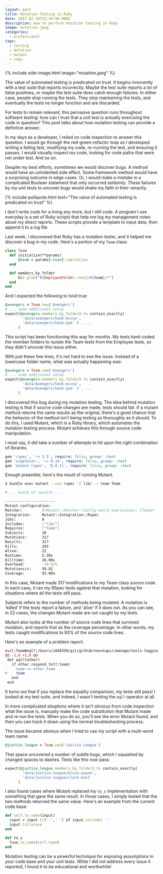 ```yaml
---
layout: post
title: Mutation Testing in Ruby
date: 2017-02-10T15:30:00.000Z
description: How to perform mutation testing in Ruby
image: mutation.jpeg
categories:
  - professional
tags:
  - testing
  - mutation
  - mutant
  - ruby
---
```


{% include side-image.html image="mutation.jpeg" %}

The value of automated testing is predicated on trust. It begins innocently with a test suite that reports incorrectly. Maybe the test suite reports a lot of false positives, or maybe the test suite does catch enough failures. In either case, people stop running the tests. They stop maintaining the tests, and eventually the tests no longer function and are discarded.

For tests to remain relevant, this pervasive question runs throughout software testing: how can I trust that a unit test is actually exercising the code in question? This post talks about how mutation testing can provide a definitive answer.

<!-- more -->

In my days as a developer, I relied on code inspection to answer this question. I would go through the red-green-refactor loop as I developed: writing a failing test, modifying my code, re-running the test, and ensuring it passes. I would visually inspect my code, looking for code paths that were not under test. And so on.

Despite my best efforts, sometimes we would discover bugs. A method would have an unindented side effect. Some framework method would have a surprising outcome in edge cases. Or, I would make a mistake in a complicated Boolean statement that only occurred seldomly. These failures by my unit tests to uncover bugs would shake my faith in their veracity.

{% include pullquote.html text="The value of automated testing is predicated on trust" %}

I don't write code for a living any more, but I still code. A program I use everyday is a set of Ruby scripts that help me log my management notes about my direct reports. These scripts provide a template to input data, then append it to a log file.

Last week, I discovered that Ruby has a mutation tester, and it helped me discover a bug in my code. Here's a portion of my `Team` class:

```ruby
class Team
  def initialize(**params)
      @team = params[:team].capitalize
  end

  def members_by_folder
      Dir.glob("#{EmployeeFolder.root}/#{team}/*")
  end
end
```

And I expected the following to hold true:

```ruby
@avengers = Team.new('Avengers')
# ... some additional setup
expect(@avengers.members_by_folder).to contain_exactly(
        'data/avengers/hank-mccoy',
        'data/avengers/hank-pym' # , ...
      )
```

This script has been functioning this way for months. My tests hard-coded the member folders to isolate the Team tests from the Employee tests, so they didn't uncover this issue either.

With just these few lines, it's not hard to see the issue. Instead of a lowercase folder name, what was actually happening was:

```ruby
@avengers = Team.new('Avengers')
# ... some additional setup
expect(@avengers.members_by_folder).to contain_exactly(
        'data/Avengers/hank-mccoy',
        'data/Avengers/hank-pym' # , ...
      )
```

I discovered this bug during my mutation testing. The idea behind mutation testing is that if source code changes are made, tests should fail. If a mutant method returns the same results as the original, there's a good chance that the behavior of the method isn't being testing as thoroughly as it should. To do this, I used Mutant, which is a Ruby library, which automates the mutation testing process. Mutant achieves this through source code manipulation.

I must say, it did take a number of attempts to hit upon the right combination of libraries.

```ruby
gem 'rspec', '~> 3.5', require: false, group: :test
gem 'simplecov', '~> 0.14', require: false, group: :test
gem 'mutant-rspec', '0.8.11', require: false, group: :test
```

Enough preamble, here's the result of running Mutant.

```bash
$ bundle exec mutant --use rspec -I lib/ -r team Team

# ... bunch of results ...

-----------------------
Mutant configuration:
Matcher:         #<Mutant::Matcher::Config match_expressions: [Team]>
Integration:     Mutant::Integration::Rspec
Jobs:            8
Includes:        ["lib/"]
Requires:        ["team"]
Subjects:        10
Mutations:       317
Results:         317
Kills:           295
Alive:           22
Runtime:         5.30s
Killtime:        26.00s
Overhead:        -79.62%
Mutations/s:     59.82
Coverage:        93.06%
```

In this case, Mutant made 317 modifications to my Team class source code. In each case, it ran my RSpec tests against that mutation, looking for situations where all the tests still pass.

Subjects refers to the number of methods being mutated. A mutation is 'killed' if the tests report a failure, and 'alive' if it does not. As you can see, in 22 cases, the changes Mutant made are not caught by my tests.

Mutant also looks at the number of source code lines that survived mutation, and reports that as the coverage percentage. In other words, my tests caught modifications to 93% of the source code lines.

Here's an example of a problem report:

```diff
evil:Team#eql?:/Users/i848350/git/github/neontapir/managertools-logging/lib/team.rb:59:e1a55
@@ -1,6 +1,6 @@
 def eql?(other)
   if other.respond_to?(:team)
-    team == other.team
+    team
   end
 end
```

It turns out that if you replace the equality comparison, my tests still pass! I looked at my test suite, and indeed, I wasn't testing the `eql?` operator at all.

In more complicated situations where it isn't obvious from code inspection what the issue is, manually make the code substitution that Mutant made and re-run the tests. When you do so, you'll see the error Mutant found, and then you can track it down using the normal troubleshooting process.

The issue became obvious when I tried to use my script with a multi-word team name:

```ruby
@justice_league = Team.new('Justice League')
```

That space uncovered a number of subtle bugs, which I squashed by changed spaces to dashes. Tests like this now pass:

```ruby
expect(@justice_league.members_by_folder).to contain_exactly(
        'data/justice-league/bruce-wayne',
        'data/justice-league/clark-kent'
      )
```

I also found cases where Mutant replaced my `to_s` implementation with something that gave the same result. In those cases, I simply tested that the two methods returned the same value. Here's an example from the current code base:

```ruby
def self.to_name(input)
  input = input.tr('-',' ') if input.include? '-'
  input.titlecase
end

def to_s
  Team.to_name(self.team)
end
```

Mutation testing can be a powerful technique for exposing assumptions in your code base and your unit tests. While I did not address every issue it reported, I found it to be educational and worthwhile!
